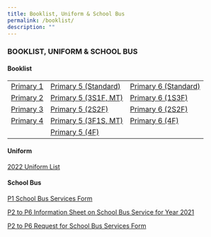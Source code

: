```yaml
---
title: Booklist, Uniform & School Bus
permalink: /booklist/
description: ""
---
```



### BOOKLIST, UNIFORM & SCHOOL BUS

#### Booklist

| | | |
| --- | --- | --- |
| [Primary 1](/files/P1-2022-Textbook-List.pdf) | [Primary 5 (Standard)](/files/P5-STD.pdf) | [Primary 6 (Standard)](/files/P6-STD.pdf) |
| [Primary 2](/files/P2.pdf) | [Primary 5 (3S1F, MT)](/files/P5-3S1FMT.pdf) | [Primary 6 (1S3F)](/files/P6-1S3F.pdf) |
| [Primary 3](/files/P3.pdf) | [Primary 5 (2S2F)](/files/P5-2S2F.pdf) | [Primary 6 (2S2F)](/files/P6-2S2F.pdf) |
| [Primary 4](/files/P4.pdf) | [Primary 5 (3F1S, MT)](/files/P5-3F1SMT.pdf) | [Primary 6 (4F)](/files/P6-FDN.pdf) |
|  | [Primary 5 (4F)](/files/P5-4F.pdf) |  |

#### Uniform

[2022 Uniform List](/files/Uniform-List.pdf)

#### School Bus

[P1 School Bus Services Form](/files/Request-for-School-Bus-Services-Form.pdf)

[P2 to P6 Information Sheet on School Bus Service for Year 2021](/files/Information-Sheet-on-School-Bus-Service-for-Year-2021-P2-to-P6.pdf)

[P2 to P6 Request for School Bus Services Form](/files/Request-for-School-Bus-Services-Form-P2-to-P6.pdf)